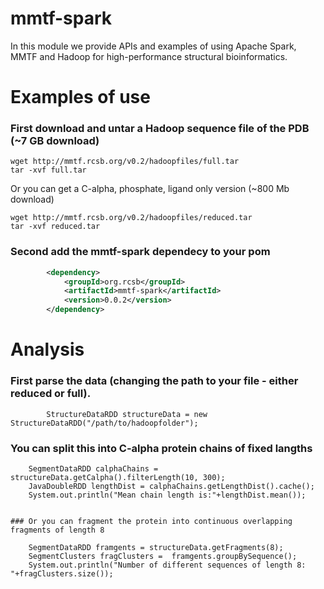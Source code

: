 # mmtf-spark
In this module we provide APIs and  examples of using Apache Spark, MMTF and Hadoop for high-performance structural bioinformatics.

# Examples of use
### First download and untar a Hadoop sequence file of the PDB (~7 GB download) 
```
wget http://mmtf.rcsb.org/v0.2/hadoopfiles/full.tar
tar -xvf full.tar
```
Or you can get a C-alpha, phosphate, ligand only version (~800 Mb download)
```
wget http://mmtf.rcsb.org/v0.2/hadoopfiles/reduced.tar
tar -xvf reduced.tar
```
### Second add the mmtf-spark dependecy to your pom

```xml
		<dependency>
			<groupId>org.rcsb</groupId>
			<artifactId>mmtf-spark</artifactId>
			<version>0.0.2</version>
		</dependency>
```


# Analysis
### First parse the data (changing the path to your file - either reduced or full).
```
		StructureDataRDD structureData = new StructureDataRDD("/path/to/hadoopfolder");
```

### You can split this into C-alpha protein chains of fixed langths
		SegmentDataRDD calphaChains = structureData.getCalpha().filterLength(10, 300);
		JavaDoubleRDD lengthDist = calphaChains.getLengthDist().cache();
		System.out.println("Mean chain length is:"+lengthDist.mean());
```

### Or you can fragment the protein into continuous overlapping fragments of length 8 
```
		SegmentDataRDD framgents = structureData.getFragments(8);
		SegmentClusters fragClusters =  framgents.groupBySequence();
		System.out.println("Number of different sequences of length 8: "+fragClusters.size());
```
